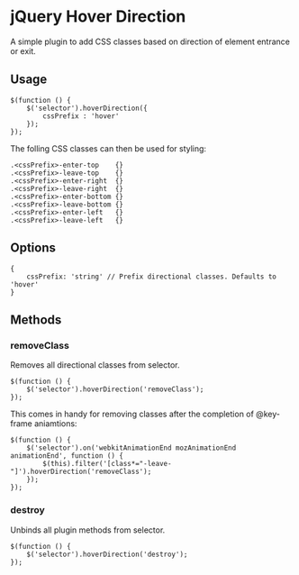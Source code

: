 # jQuery Hover Direction
A simple plugin to add CSS classes based on direction of element entrance or exit.


## Usage
```
$(function () {
	$('selector').hoverDirection({
		cssPrefix : 'hover'
	});
});
```
The folling CSS classes can then be used for styling:

```
.<cssPrefix>-enter-top    {}
.<cssPrefix>-leave-top    {}
.<cssPrefix>-enter-right  {}
.<cssPrefix>-leave-right  {}
.<cssPrefix>-enter-bottom {}
.<cssPrefix>-leave-bottom {}
.<cssPrefix>-enter-left   {}
.<cssPrefix>-leave-left   {}
```

## Options
```
{
	cssPrefix: 'string' // Prefix directional classes. Defaults to 'hover'
}
```

## Methods

### removeClass
Removes all directional classes from selector.

```
$(function () {
	$('selector').hoverDirection('removeClass');
});
```

This comes in handy for removing classes after the completion of @key-frame aniamtions:

```
$(function () {
	$('selector').on('webkitAnimationEnd mozAnimationEnd animationEnd', function () {
        $(this).filter('[class*="-leave-"]').hoverDirection('removeClass');
    });
});
```

### destroy
Unbinds all plugin methods from selector.

```
$(function () {
	$('selector').hoverDirection('destroy');
});
```
